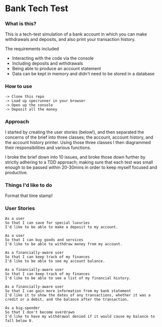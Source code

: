 # Bank Tech Test

### What is this?

This is a tech-test simulation of a bank account in which you can make withdrawals and deposits, and also print your transaction history.

The requirements included
* Interacting with the code via the console
* Including deposits and withdrawals
* Being able to produce an account statement
* Data can be kept in memory and didn't need to be stored in a database

### How to use

```
-> Clone this repo
-> Load up specrunner in your browser
-> Open up the console
-> Deposit all the money
```

### Approach

I started by creating the user stories (below!), and then separated the concerns of the brief into three classes; the account, account history, and the account history printer. Using those three classes I then diagrammed their responsibilities and various functions.

I broke the brief down into 10 issues, and broke those down further by strictly adhering to a TDD approach; making sure that each test was small enough to be passed within 20-30mins in order to keep myself focused and productive.

### Things I'd like to do

Format that time stamp!

### User Stories

```
As a user
So that I can save for special luxuries
I'd like to be able to make a deposit to my account.

As a user
So that I can buy goods and services
I'd like to be able to withdraw money from my account.

As a financially-aware user
So that I can keep track of my finances
I'd like to be able to see my account balance.

As a financially-aware user
So that I can keep track of my finances
I'd like to be able to see a list of my financial history.

As a financially-aware user
So that I can gain more information from my bank statement
I'd like it to show the dates of any transactions, whether it was a credit or a debit, and the balance after the transaction.

As a big-spender
So that I don't become overdrawn
I'd like to have my withdrawal denied if it would cause my balance to fall below 0.

```
